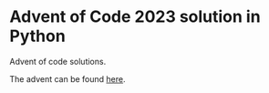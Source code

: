 # Advent of Code 2023 solution in Python

Advent of code solutions.

The advent can be found [here](https://adventofcode.com/2024).

